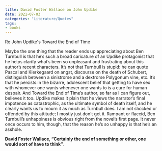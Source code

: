 ```yaml
---
title: David Foster Wallace on John Updike
date: 2021-07-03
categories: "Literature/Quotes"
tags:
- books
---
```


Re John Updike's Toward the End of Time

Maybe the one thing that the reader ends up appreciating about Ben Turnbull is that he’s such a broad caricature of an 
Updike protagonist that he helps clarify what’s been so unpleasant and frustrating about this author’s recent characters. 
It’s not that Turnbull is stupid: he can quote Pascal and Kierkegaard on angst, discourse on the death of Schubert, 
distinguish between a sinistrorse and a dextrorse Polygonum vine, etc. 
It’s that he persists in the bizarre, adolescent belief that getting to have sex with whomever one wants whenever one wants to is a cure for human despair. 
And Toward the End of Time’s author, so far as I can figure out, believes it too. 
Updike makes it plain that he views the narrator’s final impotence as catastrophic, as the ultimate symbol of death itself, 
and he clearly wants us to mourn it as much as Turnbull does. 
I am not shocked or offended by this attitude; I mostly just don’t get it. 
Rampant or flaccid, Ben Turnbull’s unhappiness is obvious right from the novel’s first page. 
It never once occurs to him, though, that the reason he’s so unhappy is that he’s an asshole.

**David Foster Wallace, “Certainly the end of something or other, one would sort of have to think”.**
